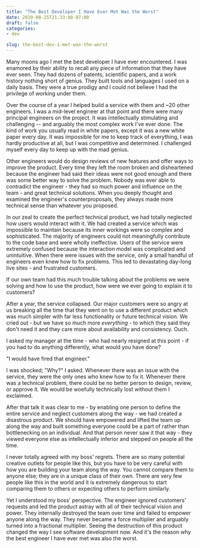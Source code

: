 ```yaml
---
title: "The Best Developer I Have Ever Met Was the Worst"
date: 2020-08-25T21:33:08-07:00
draft: false
categories:
- dev

slug: the-best-dev-i-met-was-the-worst
---
```


Many moons ago I met the best developer I have ever encountered. I was enamored by their ability to recall any piece of information that they have ever seen. They had dozens of patents, scientific papers, and a work history nothing short of genius. They built tools and languages I used on a daily basis. They were a true prodigy and I could not believe I had the privilege of working under them.

Over the course of a year I helped build a service with them and ~20 other engineers. I was a mid-level engineer at that point and there were many principal engineers on the project. It was intellectually stimulating and challenging -- and arguably the most complex work I've ever done. The kind of work you usually read in white papers, except it was a new white paper every day. It was impossible for me to keep track of everything, I was hardly productive at all, but I was competitive and determined. I challenged myself every day to keep up with the mad genius.

Other engineers would do design reviews of new features and offer ways to improve the product. Every time they left the room broken and disheartened because the engineer had said their ideas were not good enough and there was some better way to solve the problem. Nobody was ever able to contradict the engineer - they had so much power and influence on the team - and great technical solutions. When you deeply thought and examined the engineer's counterproposals, they always made more technical sense than whatever you proposed.

In our zeal to create the perfect technical product, we had totally neglected how users would interact with it. We had created a service which was impossible to maintain because its inner workings were so complex and sophisticated. The majority of engineers could not meaningfully contribute to the code base and were wholly ineffective. Users of the service were extremely confused because the interaction model was complicated and unintuitive. When there were issues with the service, only a small handful of engineers even knew how to fix problems. This led to devastating day-long live sites - and frustrated customers.

If our own team had this much trouble talking about the problems we were solving and how to use the product, how were we ever going to explain it to customers?

After a year, the service collapsed. Our major customers were so angry at us breaking all the time that they went on to use a different product which was much simpler with far less functionality or future technical vision. We cried out - but we have so much more *everything* - to which they said they don't need it and they care more about availability and consistency. Ouch.

I asked my manager at the time - who had nearly resigned at this point - if you had to do anything differently, what would you have done?

"I would have fired that engineer."

I was shocked; "Why?" I asked. Whenever there was an issue with the service, they were the only ones who knew how to fix it. Whenever there was a technical problem, there could be no better person to design, review, or approve it. We would be woefully technically lost without them I exclaimed.

After that talk it was clear to me - by enabling one person to define the entire service and neglect customers along the way - we had created a disastrous product. We should have empowered and lifted the team up along the way and built something everyone could be a part of rather than bottlenecking on an individual. And that person never saw it that way - they viewed everyone else as intellectually inferior and stepped on people all the time.

I never totally agreed with my boss' regrets. There are so many potential creative outlets for people like this, but you have to be very careful with how you are building your team along the way. You cannot compare them to anyone else; they are in a unique class of their own. There are very few people like this in the world and it is extremely dangerous to start comparing them to others or expecting others to perform similarly. 

Yet I understood my boss' perspective. The engineer ignored customers' requests and led the product astray with all of their technical vision and power. They internally destroyed the team over time and failed to empower anyone along the way. They never became a force multiplier and arguably turned into a fractional multiplier. Seeing the destruction of this product changed the way I see software development now. And it's the reason why the best engineer I have ever met was also the worst.
